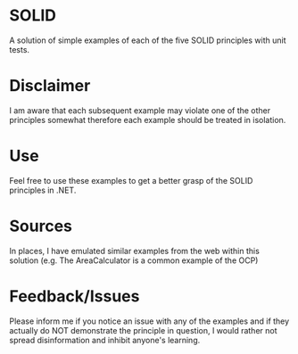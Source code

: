 # SOLID
A solution of simple examples of each of the five SOLID principles with unit tests.

# Disclaimer
I am aware that each subsequent example may violate one of the other principles somewhat therefore each example should be treated in isolation.

# Use
Feel free to use these examples to get a better grasp of the SOLID principles in .NET.

# Sources
In places, I have emulated similar examples from the web within this solution (e.g. The AreaCalculator is a common example of the OCP)

# Feedback/Issues
Please inform me if you notice an issue with any of the examples and if they actually do NOT demonstrate the principle in question, I would rather not spread disinformation and inhibit anyone's learning.
